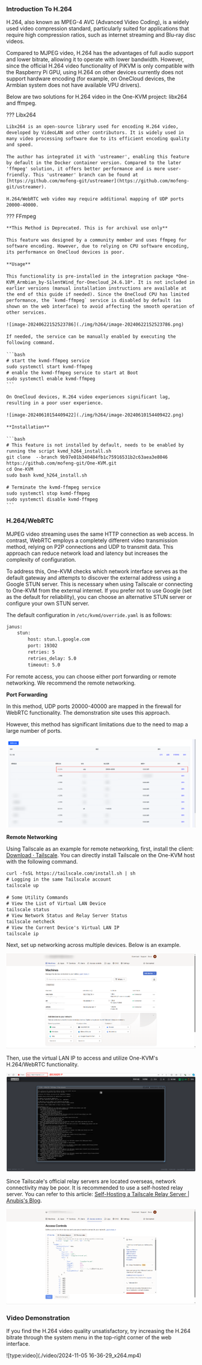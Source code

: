 ### Introduction To H.264 

H.264, also known as MPEG-4 AVC (Advanced Video Coding), is a widely used video compression standard, particularly suited for applications that require high compression ratios, such as internet streaming and Blu-ray disc videos.

Compared to MJPEG video, H.264 has the advantages of full audio support and lower bitrate, allowing it to operate with lower bandwidth. However, since the official H.264 video functionality of PiKVM is only compatible with the Raspberry Pi GPU, using H.264 on other devices currently does not support hardware encoding (for example, on OneCloud devices, the Armbian system does not have available VPU drivers).

Below are two solutions for H.264 video in the One-KVM project: libx264 and ffmpeg.


??? Libx264

    Libx264 is an open-source library used for encoding H.264 video, developed by VideoLAN and other contributors. It is widely used in many video processing software due to its efficient encoding quality and speed.

    The author has integrated it with 'ustreamer', enabling this feature by default in the Docker container version. Compared to the later 'ffmpeg' solution, it offers better performance and is more user-friendly. This 'ustreamer' branch can be found at [https://github.com/mofeng-git/ustreamer](https://github.com/mofeng-git/ustreamer).

    H.264/WebRTC web video may require additional mapping of UDP ports 20000-40000.

??? FFmpeg

    **This Method is Deprecated. This is for archival use only**

    This feature was designed by a community member and uses ffmpeg for software encoding. However, due to relying on CPU software encoding, its performance on OneCloud devices is poor.

    **Usage**

    This functionality is pre-installed in the integration package *One-KVM_Armbian_by-SilentWind_for-Onecloud_24.6.18*. It is not included in earlier versions (manual installation instructions are available at the end of this guide if needed). Since the OneCloud CPU has limited performance, the `kvmd-ffmpeg` service is disabled by default (as shown on the web interface) to avoid affecting the smooth operation of other services.

    ![image-20240622152523786](./img/h264/image-20240622152523786.png)

    If needed, the service can be manually enabled by executing the following command.

    ```bash
    # start the kvmd-ffmpeg service
    sudo systemctl start kvmd-ffmpeg
    # enable the kvmd-ffmpeg service to start at Boot 
    sudo systemctl enable kvmd-ffmpeg
    ```

    On OneCloud devices, H.264 video experiences significant lag, resulting in a poor user experience.

    ![image-20240610154409422](./img/h264/image-20240610154409422.png)

    **Installation**

    ```bash
    # This feature is not installed by default, needs to be enabled by running the script kvmd_h264_install.sh
    git clone  --branch 9b97e01b340484fb1c75916531b2c63aea3e8046 https://github.com/mofeng-git/One-KVM.git
    cd One-KVM 
    sudo bash kvmd_h264_install.sh

    # Terminate the kvmd-ffmpeg service
    sudo systemctl stop kvmd-ffmpeg
    sudo systemctl disable kvmd-ffmpeg
    ```

### H.264/WebRTC

MJPEG video streaming uses the same HTTP connection as web access. In contrast, WebRTC employs a completely different video transmission method, relying on P2P connections and UDP to transmit data. This approach can reduce network load and latency but increases the complexity of configuration.

To address this, One-KVM checks which network interface serves as the default gateway and attempts to discover the external address using a Google STUN server. This is necessary when using Tailscale or connecting to One-KVM from the external internet. If you prefer not to use Google (set as the default for reliability), you can choose an alternative STUN server or configure your own STUN server.

The default configuration in `/etc/kvmd/override.yaml` is as follows:

```bash
janus:
    stun:
        host: stun.l.google.com
        port: 19302
        retries: 5
        retries_delay: 5.0
        timeout: 5.0
```

For remote access, you can choose either port forwarding or remote networking. We recommend the remote networking.

**Port Forwarding**

In this method, UDP ports 20000-40000 are mapped in the firewall for WebRTC functionality. The demonstration site uses this approach.

However, this method has significant limitations due to the need to map a large number of ports.

![image-20241021132357799](./img/h264/image-20241021132357799.png)

**Remote Networking**

Using Tailscale as an example for remote networking, first, install the client: [Download · Tailscale](https://tailscale.com/download/linux). You can directly install Tailscale on the One-KVM host with the following command.

```
curl -fsSL https://tailscale.com/install.sh | sh
# Logging in the same Tailscale account
tailscale up

# Some Utility Commands
# View the List of Virtual LAN Device 
tailscale status
# View Network Status and Relay Server Status
tailscale netcheck
# View the Current Device's Virtual LAN IP
tailscale ip
```

Next, set up networking across multiple devices. Below is an example.

![image-20241021142837222](./img/h264/image-20241021142837222.png)

Then, use the virtual LAN IP to access and utilize One-KVM's H.264/WebRTC functionality.

![image-20241021143310563](./img/h264/image-20241021143310563.png)

Since Tailscale's official relay servers are located overseas, network connectivity may be poor. It is recommended to use a self-hosted relay server. You can refer to this article: [Self-Hosting a Tailscale Relay Server | Anubis's Blog](https://anubis.cafe/6fdf334e).

![image-20241021144135937](./img/h264/image-20241021144135937.png)


### Video Demonstration

If you find the H.264 video quality unsatisfactory, try increasing the H.264 bitrate through the system menu in the top-right corner of the web interface.

![type:video](./video/2024-11-05 16-36-29_x264.mp4)